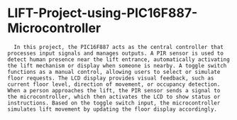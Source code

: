 # LIFT-Project-using-PIC16F887-Microcontroller
      In this project, the PIC16F887 acts as the central controller that processes input signals and manages outputs. A PIR sensor is used to detect human presence near the lift entrance, automatically activating the lift mechanism or display when someone is nearby. A toggle switch functions as a manual control, allowing users to select or simulate floor requests. The LCD display provides visual feedback, such as current floor level, direction of movement, or occupancy detection. When a person approaches the lift, the PIR sensor sends a signal to the microcontroller, which then activates the LCD to show status or instructions. Based on the toggle switch input, the microcontroller simulates lift movement by updating the floor display accordingly.
